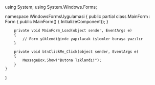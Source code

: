 using System;
using System.Windows.Forms;

namespace WindowsFormsUygulamasi
{
    public partial class MainForm : Form
    {
        public MainForm()
        {
            InitializeComponent();
        }

        private void MainForm_Load(object sender, EventArgs e)
        {
            // Form yüklendiğinde yapılacak işlemler buraya yazılır
        }

        private void btnClickMe_Click(object sender, EventArgs e)
        {
            MessageBox.Show("Butona Tıklandı!");
        }
    }
}
